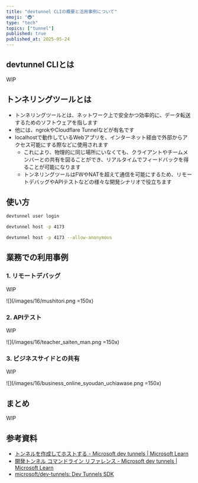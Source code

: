 ```yaml
---
title: "devtunnel CLIの概要と活用事例について"
emoji: "🚇"
type: "tech"
topics: ["tunnel"]
published: true
published_at: 2025-05-24
---
```


## devtunnel CLIとは

WIP

## トンネリングツールとは

- トンネリングツールとは、ネットワーク上で安全かつ効率的に、データ転送するためのソフトウェアを指します
- 他には、ngrokやCloudflare Tunnelなどが有名です
- localhostで動作しているWebアプリを、インターネット経由で外部からアクセス可能にする際などに使用されます
  - これにより、物理的に同じ場所にいなくても、クライアントやチームメンバーとの共有を図ることができ、リアルタイムでフィードバックを得ることが可能になります
  - トンネリングツールはFWやNATを超えて通信を可能にするため、リモートデバッグやAPIテストなどの様々な開発シナリオで役立ちます

## 使い方

```bash
devtunnel user login
```

```bash
devtunnel host -p 4173
```

```bash
devtunnel host -p 4173 --allow-anonymous
```

## 業務での利用事例

### 1. リモートデバッグ

WIP

![](/images/16/mushitori.png =150x)

### 2. APIテスト

WIP

![](/images/16/teacher_saiten_man.png =150x)

### 3. ビジネスサイドとの共有

WIP

![](/images/16/business_online_syoudan_uchiawase.png =150x)

## まとめ

WIP

## 参考資料

- [トンネルを作成してホストする - Microsoft dev tunnels | Microsoft Learn](https://learn.microsoft.com/ja-jp/azure/developer/dev-tunnels/get-started?tabs=linux)
- [開発トンネル コマンドライン リファレンス - Microsoft dev tunnels | Microsoft Learn](https://learn.microsoft.com/ja-jp/azure/developer/dev-tunnels/cli-commands)
- [microsoft/dev-tunnels: Dev Tunnels SDK](https://github.com/microsoft/dev-tunnels)
